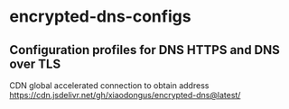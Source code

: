 # encrypted-dns-configs
Configuration profiles for DNS HTTPS and DNS over TLS
------
CDN global accelerated connection to obtain address
https://cdn.jsdelivr.net/gh/xiaodongus/encrypted-dns@latest/
